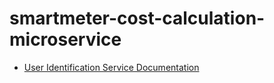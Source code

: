 # smartmeter-cost-calculation-microservice

* [User Identification Service Documentation](https://documenter.getpostman.com/view/22527751/2s946o38rD)
